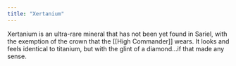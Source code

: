 ```yaml
---
title: "Xertanium"
---
```

 Xertanium is an ultra-rare mineral that has not been yet found in Sariel, with the exemption of the crown that the [[High Commander]] wears. It looks and feels identical to titanium, but with the glint of a diamond...if that made any sense. 


